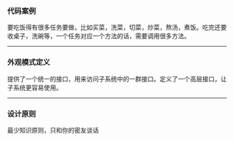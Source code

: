### 代码案例
要吃饭得有很多任务要做，比如买菜，洗菜，切菜，炒菜，熬汤，煮饭。吃完还要收桌子，洗碗等，一个任务对应一个方法的话，需要调用很多方法。
***
### 外观模式定义
提供了一个统一的接口，用来访问子系统中的一群接口。定义了一个高层接口，让子系统更容易使用。
***
### 设计原则
最少知识原则，只和你的密友谈话